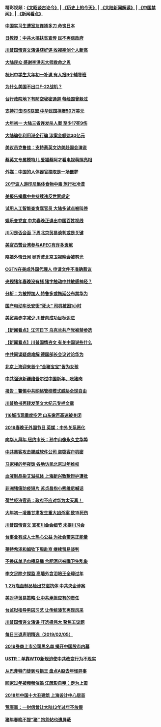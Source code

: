 #### 精彩视频：[《文昭谈古论今》](http://45.32.25.56/wenzhao) | [《历史上的今天》](http://45.32.25.56/today-in-history) | [《大陆新闻解读》](http://45.32.25.56/ntdtv-comedy) | [《中国禁闻》](http://45.32.25.56/ntdtv-news) | [《新闻看点》](http://45.32.25.56/news-insight) 

 #### [中国实习生遭室友连捅多刀 命丧日本](../pages/nsc413/n11030738.md?t=02071531) 

#### [日教授：中共大搞扶贫宣传 民不再信政府](../pages/nsc413/n11029983.md?t=02071531) 


#### [川普国情咨文演讲获好评 收视率创个人新高](../pages/nsc413/n11029891.md?t=02071531) 

#### [大陆民众 感谢李洪志大师救命之恩](../pages/nsc413/n11027809.md?t=02071531) 

#### [杭州中学生大年初一补课 有人报9个辅导班](../pages/nsc413/n11029980.md?t=02071531) 

#### [为什么美国不出口F-22战机？](../pages/nsc413/n11030207.md?t=02071531) 

#### [台行政院地下有防空秘密通道 蒋经国曾躲过](../pages/nsc413/n11029884.md?t=02071531) 

#### [支持打击ISIS联盟 中华民国捐赠50万美元](../pages/nsc413/n11030080.md?t=02071531) 

#### [大年初一 大陆三省连发杀人案 至少17死9伤](../pages/nsc413/n11029427.md?t=02071531) 

#### [大陆骗徒利用港企行骗 涉案金额达30亿元](../pages/nsc413/n11029584.md?t=02071531) 

#### [美议员克鲁兹：支持蔡英文访美赴国会演说](../pages/nsc413/n11029814.md?t=02071531) 

#### [蔡英文专属模特儿 爱猫蔡阿才看电视萌照亮相](../pages/nsc413/n11029679.md?t=02071531) 

#### [外媒：中国的人体器官摘取是一场噩梦](../pages/nsc413/n11028665.md?t=02071531) 

#### [20宁波人游印尼集体食物中毒 旅行社冷漠](../pages/nsc413/n11029511.md?t=02071531) 

#### [美报告揭露中共持续违反世贸规定](../pages/nsc413/n11029251.md?t=02071531) 

#### [试用人工智能查贪腐官员 大陆多试点被叫停](../pages/nsc413/n11029089.md?t=02071531) 

#### [娱乐变党宣 中共春晚正退出中国百姓视线](../pages/nsc413/n11029405.md?t=02071531) 

#### [川习是否会面 下周北京贸易谈判或是关键](../pages/nsc413/n11029173.md?t=02071531) 

#### [美官员赞台湾参与APEC有许多贡献](../pages/nsc413/n11029538.md?t=02071531) 

#### [陷婚外情丑闻 吴秀波北京卫视晚会被剪光](../pages/nsc413/n11029446.md?t=02071531) 

#### [CGTN在美成外国代理人 申请文件不准确惹议](../pages/nsc413/n11028976.md?t=02071531) 

#### [央视猪年春晚没有猪 猪字触动中共敏感神经？](../pages/nsc413/n11028743.md?t=02071531) 

#### [分析：为被押加人 特鲁多或拖延公布禁华为](../pages/nsc413/n11029051.md?t=02071531) 

#### [国产电动车长安街“死火” 司机被困1小时](../pages/nsc413/n11029050.md?t=02071531) 

#### [美贸易赤字减少 川普向成功目标迈进](../pages/nsc413/n11028907.md?t=02071531) 

#### [【新闻看点】江河日下 乌克兰共产党被禁参选](../pages/nsc413/n11028799.md?t=02071531) 

#### [【新闻看点】川普国情咨文 有关中国说些什么](../pages/nsc413/n11028748.md?t=02071531) 

#### [中共间谍疑虑难解 德国部长会议讨论华为](../pages/nsc413/n11028800.md?t=02071531) 

#### [北京上海迎来首个“金猪宝宝”皆为女孩](../pages/nsc413/n11028858.md?t=02071531) 

#### [中共强迫新疆维吾尔过中国新年、吃猪肉](../pages/nsc413/n11028735.md?t=02071531) 

#### [报告：警惕中共网络管控模式威胁全球自由](../pages/nsc413/n11028795.md?t=02071531) 

#### [川普脸书再转发英文大纪元专栏文章](../pages/nsc413/n11028719.md?t=02071531) 

#### [116城市现重度空污 山东逾百高速被关闭](../pages/nsc413/n11027948.md?t=02071531) 

#### [2019春晚无外国节目 英媒：中外关系恶化](../pages/nsc413/n11028570.md?t=02071531) 

#### [向华人拜年 纽约市长：孙中山像永久立华埠](../pages/nsc413/n11027112.md?t=02071531) 


#### [中共黑客攻击挪威软件公司 盗窃客户机密](../pages/nsc413/n11028364.md?t=02071531) 

#### [马家楼的年夜饭 各地访民北京过年维权](../pages/nsc413/n11027343.md?t=02071531) 

#### [血液制品染艾滋抗体 上海新兴致歉辩护遭批](../pages/nsc413/n11026708.md?t=02071531) 

#### [非洲猪瘟防疫短片 苏贞昌抱小熊维尼喊话](../pages/nsc413/n11027929.md?t=02071531) 

#### [荷兰经济官员：政府不应对华为太天真！ ](../pages/nsc413/n11027996.md?t=02071531) 

#### [大年初一凌晨甘肃发生重大凶杀案 致15死伤](../pages/nsc413/n11027630.md?t=02071531) 

#### [川普国情咨文 宣布川金会细节 未提川习会](../pages/nsc413/n11027745.md?t=02071531) 

#### [台事业有成人士热心公益 为社会带来正能量](../pages/nsc413/n11027494.md?t=02071531) 

#### [莱特希泽和姆钦下周赴京 继续贸易谈判](../pages/nsc413/n11026983.md?t=02071531) 

#### [不换床单毛巾擦马桶 合肥酒店被曝卫生乱象](../pages/nsc413/n11027211.md?t=02071531) 

#### [李文足除夕探监 高墙外含泪陪王全璋过年](../pages/nsc413/n11023920.md?t=02071531) 

#### [1.2万瓶血制品检出艾滋抗体 中共央企涉案](../pages/nsc413/n11026322.md?t=02071531) 

#### [美对华贸易策略 让中共承担应有的责任](../pages/nsc413/n11026533.md?t=02071531) 

#### [台监狱指导男囚习艺 让传统漆艺再现风采](../pages/nsc413/n11027050.md?t=02071531) 

#### [川普国情咨文演讲 吁选择伟大 聚焦五议题](../pages/nsc413/n11026232.md?t=02071531) 

#### [每日三退声明精选（2019/02/05）](../pages/nsc413/n11027061.md?t=02071531) 

#### [2019券商上市公司黑名单 揭开中国股市内幕](../pages/nsc413/n11026804.md?t=02071531) 

#### [USTR：单靠WTO新规迫使中共改变行为不现实](../pages/nsc413/n11026504.md?t=02071531) 

#### [从巴菲特门徒到亏损王 盘点A股去年怪异事](../pages/nsc413/n11025939.md?t=02071531) 

#### [回家过年被频频催婚 江疏影自嘲：走为上策](../pages/nsc413/n11026472.md?t=02071531) 

#### [2018年中国十大丑建筑 上海设计中心居首](../pages/nsc413/n11026335.md?t=02071531) 

#### [荒唐事：一封信曾让大陆13年过年不放假](../pages/nsc413/n11026524.md?t=02071531) 

#### [猪年春晚不提“猪” 抱怨帖也遭屏蔽](../pages/nsc413/n11026489.md?t=02071531) 

